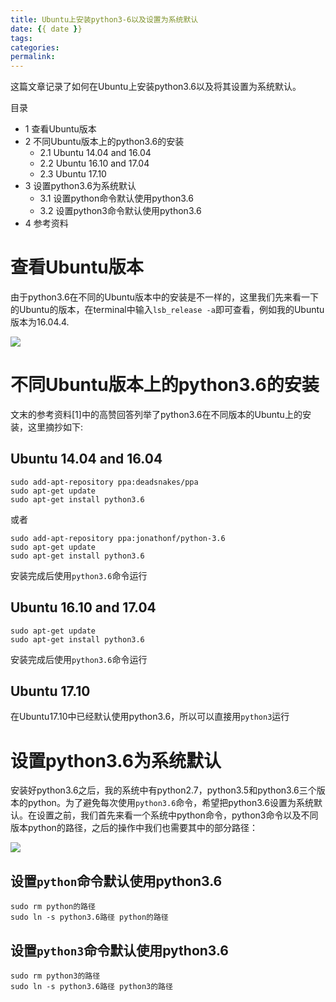 ```yaml
---
title: Ubuntu上安装python3-6以及设置为系统默认
date: {{ date }}
tags:
categories: 
permalink: 
---
```


这篇文章记录了如何在Ubuntu上安装python3.6以及将其设置为系统默认。

目录

*   1 查看Ubuntu版本
*   2 不同Ubuntu版本上的python3.6的安装
    *   2.1 Ubuntu 14.04 and 16.04
    *   2.2 Ubuntu 16.10 and 17.04
    *   2.3 Ubuntu 17.10
*   3 设置python3.6为系统默认
    *   3.1 设置python命令默认使用python3.6
    *   3.2 设置python3命令默认使用python3.6
*   4 参考资料

# 查看Ubuntu版本

由于python3.6在不同的Ubuntu版本中的安装是不一样的，这里我们先来看一下的Ubuntu的版本，在terminal中输入`lsb_release -a`即可查看，例如我的Ubuntu版本为16.04.4.

![](https://upload-images.jianshu.io/upload_images/4815334-5354a30aedb7fd2c.PNG?imageMogr2/auto-orient/strip%7CimageView2/2/w/1240)


# 不同Ubuntu版本上的python3.6的安装

文末的参考资料[1]中的高赞回答列举了python3.6在不同版本的Ubuntu上的安装，这里摘抄如下:

## Ubuntu 14.04 and 16.04

```
sudo add-apt-repository ppa:deadsnakes/ppa
sudo apt-get update
sudo apt-get install python3.6
```

或者

```
sudo add-apt-repository ppa:jonathonf/python-3.6
sudo apt-get update
sudo apt-get install python3.6
```

安装完成后使用`python3.6`命令运行

## Ubuntu 16.10 and 17.04

```
sudo apt-get update
sudo apt-get install python3.6
```

安装完成后使用`python3.6`命令运行

## Ubuntu 17.10

在Ubuntu17.10中已经默认使用python3.6，所以可以直接用`python3`运行

# 设置python3.6为系统默认

安装好python3.6之后，我的系统中有python2.7，python3.5和python3.6三个版本的python。为了避免每次使用`python3.6`命令，希望把python3.6设置为系统默认。在设置之前，我们首先来看一个系统中python命令，python3命令以及不同版本python的路径，之后的操作中我们也需要其中的部分路径：

![](https://upload-images.jianshu.io/upload_images/4815334-c685b9e656492821.png?imageMogr2/auto-orient/strip%7CimageView2/2/w/1240)

## 设置`python`命令默认使用python3.6

```
sudo rm python的路径
sudo ln -s python3.6路径 python的路径
```

## 设置`python3`命令默认使用python3.6

```
sudo rm python3的路径
sudo ln -s python3.6路径 python3的路径
```
